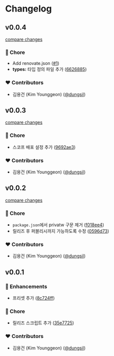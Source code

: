 # Changelog


## v0.0.4

[compare changes](https://github.com/dungsil/tailwind/compare/v0.0.3...v0.0.4)

### 🏡 Chore

- Add renovate.json ([#1](https://github.com/dungsil/tailwind/pull/1))
- **types:** 타입 정의 파일 추가 ([6626885](https://github.com/dungsil/tailwind/commit/6626885))

### ❤️ Contributors

- 김용건 (Kim Younggeon) ([@dungsil](http://github.com/dungsil))

## v0.0.3

[compare changes](https://github.com/dungsil/tailwind/compare/v0.0.2...v0.0.3)

### 🏡 Chore

- 스코프 배포 설정 추가 ([9692ae3](https://github.com/dungsil/tailwind/commit/9692ae3))

### ❤️ Contributors

- 김용건 (Kim Younggeon) ([@dungsil](http://github.com/dungsil))

## v0.0.2

[compare changes](https://github.com/dungsil/tailwind/compare/v0.0.1...v0.0.2)

### 🏡 Chore

- `package.json`에서 privatw 구문 제거 ([f018ee4](https://github.com/dungsil/tailwind/commit/f018ee4))
- 릴리즈 후 퍼블리시까지 가능하도록 수정 ([0596d73](https://github.com/dungsil/tailwind/commit/0596d73))

### ❤️ Contributors

- 김용건 (Kim Younggeon) ([@dungsil](http://github.com/dungsil))

## v0.0.1


### 🚀 Enhancements

- 프리셋 추가 ([8c724ff](https://github.com/dungsil/tailwind/commit/8c724ff))

### 🏡 Chore

- 릴리즈 스크립트 추가 ([35e7725](https://github.com/dungsil/tailwind/commit/35e7725))

### ❤️ Contributors

- 김용건 (Kim Younggeon) ([@dungsil](http://github.com/dungsil))

